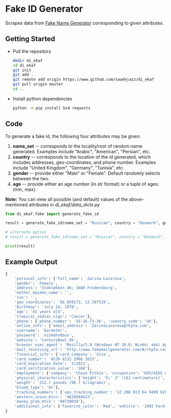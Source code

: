 # Fake ID Generator  
Scrapes data from [Fake Name Generator](https://www.fakenamegenerator.com) corresponding to given attributes.

## Getting Started  
* Pull the repository  
    ```bash
    mkdir di_ekaf
    cd di_ekaf
    git init
    git add .
    git remote add origin https://www.github.com/saadejazz/di_ekaf
    git pull origin master
    cd ..
    ```
* Install python dependencies  
    ```bash
    python -m pip install bs4 requests
    ```

## Code 
To generate a fake id, the following four attributes may be given:  
1. **name_set** -- corresponds to the locality/root of random name generated. Examples include "Arabic", "American", "Persian", etc.  
2. **country** -- corresponds to the location of the id generated, which includes addresses, geo-coordinates, and phone number. Examples include "United Kingdom", "Germany", "Tunisia", etc.  
3. **gender** -- provide either "Male" or "Female". Default randomly selects between the two.  
4. **age** -- provide either an age number (in str format) or a tuple of ages: (min, max).  

**Note:** You can view all possible (and default) values of the above-mentioned attributes in *di_ekaf/data_dicts.py* 

```python
from di_ekaf.fake import generate_fake_id

result = generate_fake_id(name_set = "Russian", country = "Denmark", gender = "Female", age = "27")

# alternate option
# result = generate_fake_id(name_set = "Russian", country = "Denmark", gender = "", age = ("15", "27"))

print(result)

```

## Example Output  

```python
{
    'personal_info': {'full_name': 'Zarina Lazareva',
    'gender': 'Female',
    'address': 'Stokløkken 46; 3480 Fredensborg',
    'mother_maiden_name': '',
    'ssn': '',
    'geo_coordinates': '56.059172, 12.307519',
    'birthday': 'July 14, 1978',
    'age': '41 years old',
    'tropical_zodiac_sign': 'Cancer'},
    'phone': {'phone_number': '26-16-73-36', 'country_code': '45'},
    'online_info': {'email_address': 'ZarinaLazareva@rhyta.com',
    'username': 'Eareeter',
    'password': 'eiS4ahv6bux',
    'website': 'CenturyBowl.dk',
    'browser_user_agent': 'Mozilla/5.0 (Windows NT 10.0; Win64; x64) AppleWebKit/537.36 (KHTML, like Gecko) Chrome/71.0.3578.98 Safari/537.36 OPR/58.0.3135.132',
    'mail_receiving_url': 'http://www.fakemailgenerator.com/#/rhyta.com/zarinalazareva/'},
    'financial_info': {'card_company': 'Visa',
    'card_number': '4539 8232 2906 3653',
    'card_expiration_date': '3/2021',
    'card_verification_value': '168'},
    'employment': {'company': 'Chase Pitkin', 'occupation': 'HIV/AIDS nurse'},
    'physical_characteristics': {'height': '5\' 3" (161 centimeters)',
    'weight': '212.7 pounds (96.7 kilograms)',
    'blood_type': 'O+'},
    'tracking_numbers': {'ups_tracking_number': '1Z 208 913 64 9499 928 0',
    'western_union_mtcn': '4629504633',
    'money_gram_mtcn': '80730039'},
    'additional_info': {'favorite_color': 'Red', 'vehicle': '1992 Ford Mustang'}
}
```
